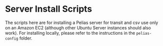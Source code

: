 # Server Install Scripts

The scripts here are for installing a Pelias server for transit and csv use only on an Amazon EC2 (although other Ubuntu Server instances should also work). For installing locally, please refer to the instructions in the `pelias-config` folder.
